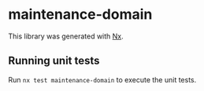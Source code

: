 # maintenance-domain

This library was generated with [Nx](https://nx.dev).

## Running unit tests

Run `nx test maintenance-domain` to execute the unit tests.
